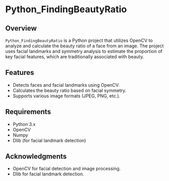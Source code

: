 
# Python_FindingBeautyRatio

## Overview
`Python_FindingBeautyRatio` is a Python project that utilizes OpenCV to analyze and calculate the beauty ratio of a face from an image. The project uses facial landmarks and symmetry analysis to estimate the proportion of key facial features, which are traditionally associated with beauty.

## Features
- Detects faces and facial landmarks using OpenCV.
- Calculates the beauty ratio based on facial symmetry.
- Supports various image formats (JPEG, PNG, etc.).

## Requirements
- Python 3.x
- OpenCV
- Numpy
- Dlib (for facial landmark detection)

## Acknowledgments
- OpenCV for facial detection and image processing.
- Dlib for facial landmark detection.
